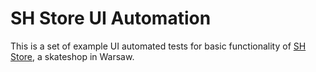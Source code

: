 # SH Store UI Automation

This is a set of example UI automated tests for basic functionality of [SH Store](https://shstore.eu/main-eng.html), a skateshop in Warsaw.
